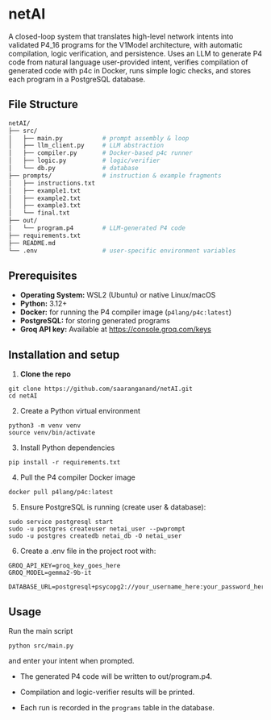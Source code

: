 # netAI

A closed-loop system that translates high-level network intents into validated P4_16 programs for the V1Model architecture, with automatic compilation, logic verification, and persistence.
Uses an LLM to generate P4 code from natural language user-provided intent, verifies compilation of generated code with p4c in Docker, runs simple logic checks, and stores each program in a PostgreSQL database.

## File Structure

```bash
netAI/
├── src/
│   ├── main.py           # prompt assembly & loop
│   ├── llm_client.py     # LLM abstraction
│   ├── compiler.py       # Docker-based p4c runner
│   ├── logic.py          # logic/verifier
│   └── db.py             # database
├── prompts/              # instruction & example fragments
│   ├── instructions.txt
│   ├── example1.txt
│   ├── example2.txt
│   ├── example3.txt
│   └── final.txt
├── out/                  
│   └── program.p4        # LLM-generated P4 code
├── requirements.txt
├── README.md
└── .env                  # user-specific environment variables
```

## Prerequisites

- **Operating System:** WSL2 (Ubuntu) or native Linux/macOS  
- **Python:** 3.12+  
- **Docker:** for running the P4 compiler image (`p4lang/p4c:latest`)  
- **PostgreSQL:** for storing generated programs
- **Groq API key:** Available at https://console.groq.com/keys

## Installation and setup

1. **Clone the repo**

```
git clone https://github.com/saaranganand/netAI.git
cd netAI
```

2. Create a Python virtual environment

```
python3 -m venv venv
source venv/bin/activate
```

3. Install Python dependencies

```
pip install -r requirements.txt
```

4. Pull the P4 compiler Docker image

```
docker pull p4lang/p4c:latest
```

5. Ensure PostgreSQL is running (create user & database):

```
sudo service postgresql start
sudo -u postgres createuser netai_user --pwprompt
sudo -u postgres createdb netai_db -O netai_user
```

6. Create a .env file in the project root with:
```env
GROQ_API_KEY=groq_key_goes_here
GROQ_MODEL=gemma2-9b-it

DATABASE_URL=postgresql+psycopg2://your_username_here:your_password_here@localhost/netai_db
```

## Usage

Run the main script

```
python src/main.py
```

and enter your intent when prompted.

- The generated P4 code will be written to out/program.p4.

- Compilation and logic-verifier results will be printed.

- Each run is recorded in the `programs` table in the database.
